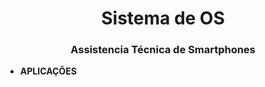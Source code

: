 <h1 align="center">Sistema de OS</h1>
<h3 align="center">Assistencia Técnica de Smartphones</h3>

- **APLICAÇÕES**
    <link href="https://cdn.jsdelivr.net/gh/devicons/devicon@v2.15.1/devicon.min.css">
          
